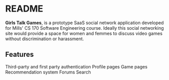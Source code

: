 # README 

**Girls Talk Games**, is a prototype SaaS social network application developed for Mills' CS 170 Software Engineering course. 
Ideally this social networking site would provide a space for women and femmes to discuss video games without discrimination or harassment. 

## Features 
Third-party and first party authentication 
Profile pages
Game pages 
Recommendation system
Forums 
Search






